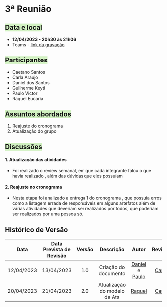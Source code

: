 # 3ª Reunião

## <text style="background-color:#D0F0C0">Data e local</text> 
- **12/04/2023 - 20h30 às 21h06**
- Teams - [link da gravação](https://youtu.be/cVJU8SHvTbI)


## <text style="background-color:#D0F0C0">Participantes</text> 
- Caetano Santos
- Carla Araujo
- Daniel dos Santos
- Guilherme Keyti
- Paulo Victor 
- Raquel Eucaria

## <text style="background-color:#D0F0C0">Assuntos abordados</text> 
1. Reajuste do cronograma
2. Atualização do grupo

## <text style="background-color:#D0F0C0">Discussões</text> 

#### 1. Atualização das atividades
- Foi realizado o review semanal, em que cada integrante falou o que havia realizado , além das dúvidas que eles possuíam
  
#### 2. Reajuste no cronograma
- Nesta etapa foi analizado a entrega 1 do cronograma , que possuia erros como a listagem errada de responsáveis em alguns artefatos além de várias atividades que deveriam ser realizados por todos, que poderiam ser realizados por uma pessoa só.


## Histórico de Versão
|    Data    | Data Prevista de Revisão | Versão |      Descrição       |                                                                Autor                                                                 |               Revisor               |
| :--------: | :----------------------: | :----: | :------------------: | :----------------------------------------------------------------------------------------------------------------------------------: | :---------------------------------: |
| 12/04/2023 |        13/04/2023        |  1.0   | Criação do documento | [Daniel](https://github.com/daniel-de-sousa) e [Paulo](https://github.com/PauloVictorFS)  | [Carla](https://github.com/ccarlaa) |
| 20/04/2023 |        21/04/2023        |  2.0   | Atualização do modelo de Ata | [Raquel](https://github.com/raqueleucaria)  | [Carla](https://github.com/ccarlaa) |


